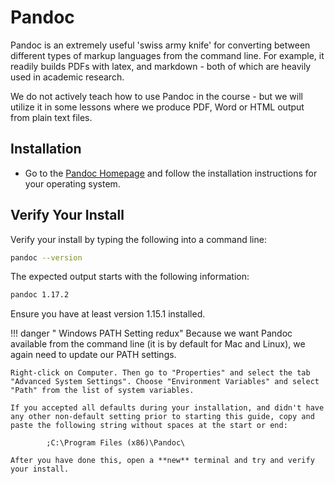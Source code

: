 # Pandoc

Pandoc is an extremely useful 'swiss army knife' for converting between different types of markup languages from the command line.
For example, it readily builds PDFs with latex, and markdown - both of which are heavily used in academic research.

We do not actively teach how to use Pandoc in the course - but we will utilize it in some lessons where we produce PDF, Word or HTML output from plain text files.

## Installation

*   Go to the [Pandoc Homepage](https://pandoc.org/) and follow the installation instructions for your operating system.

## Verify Your Install

Verify your install by typing the following into a command line:
```bash
pandoc --version
```
The expected output starts with the following information:
```bash
pandoc 1.17.2
```
Ensure you have at least version 1.15.1 installed.

!!! danger " Windows PATH Setting redux"
    Because we want Pandoc available from the command line (it is by default for Mac and Linux), we again need to update our PATH settings.

    Right-click on Computer. Then go to "Properties" and select the tab "Advanced System Settings". Choose "Environment Variables" and select "Path" from the list of system variables.

    If you accepted all defaults during your installation, and didn't have any other non-default setting prior to starting this guide, copy and paste the following string without spaces at the start or end:

            ;C:\Program Files (x86)\Pandoc\

    After you have done this, open a **new** terminal and try and verify your install.
